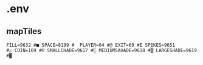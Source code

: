 # .env

## mapTiles

<code>FILL=9632 #■
SPACE=8199 # 
PLAYER=64 #@
EXIT=69 #E
SPIKES=9651 #△
COIN=169 #©
SMALLSHADE=9617 #░
MEDIUMSAHADE=9618 #▒
LARGESHADE=9619 #▓
</code>

